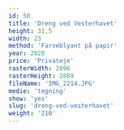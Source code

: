 ```yaml
---
id: 50
title: 'Dreng ved Vesterhavet'
height: 31,5
width: 23
method: 'Farveblyant på papir'
year: 2020
price: 'Privateje'
rasterWidth: 2096
rasterHeight: 2889
fileName: 'IMG_2214.JPG'
medie: 'tegning'
show: 'yes'
slug: 'dreng-ved-vesterhavet'
weight: '210'
---
```

